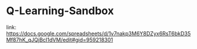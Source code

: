 # Q-Learning-Sandbox
link: https://docs.google.com/spreadsheets/d/1v7nakp3M6Y8DZyx6RsT6bkD35Mf87hK_qJQjBcI1dVM/edit#gid=959218301
